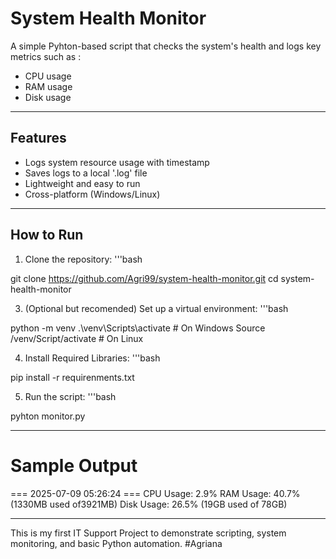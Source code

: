 # System Health Monitor
A simple Pyhton-based script that checks the system's health and logs key metrics such as :
- CPU usage
- RAM usage
- Disk usage

---

## Features
- Logs system resource usage with timestamp
- Saves logs to a local '.log' file
- Lightweight and easy to run
- Cross-platform (Windows/Linux)

---

## How to Run
1. Clone the repository:
'''bash

git clone
https://github.com/Agri99/system-health-monitor.git
cd system-health-monitor

3. (Optional but recomended) Set up a virtual environment:
'''bash

python -m venv
.\venv\Scripts\activate # On Windows
Source /venv/Script/activate # On Linux

4. Install Required Libraries:
'''bash

pip install -r requirenments.txt

5. Run the script:
'''bash

pyhton monitor.py

---

# Sample Output
=== 2025-07-09 05:26:24 ===
CPU Usage: 2.9%
RAM Usage: 40.7% (1330MB used of3921MB) 
Disk Usage: 26.5% (19GB used of 78GB)

---

This is my first IT Support Project to demonstrate scripting, system monitoring, and basic Python automation.
#Agriana

